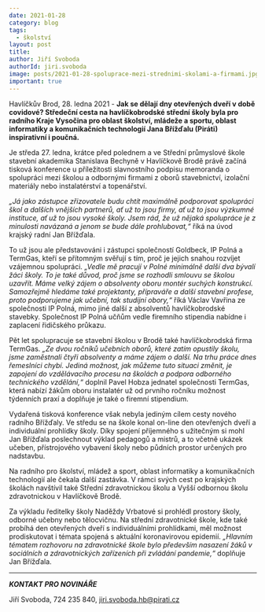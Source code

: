 ```yaml
---
date: 2021-01-28
category: blog
tags:
  - školství
layout: post
title: 
author: Jiří Svoboda
authorId: jiri.svoboda
image: posts/2021-01-28-spoluprace-mezi-strednimi-skolami-a-firmami.jpg
important: true
---
```


Havlíčkův Brod, 28. ledna 2021 - **Jak se dělají dny otevřených dveří v době covidové? Středeční cesta na havlíčkobrodské střední školy byla pro radního Kraje Vysočina pro oblast školství, mládeže a sportu, oblast informatiky a komunikačních technologií Jana Břížďalu (Piráti) inspirativní i poučná.**

Je středa 27. ledna, krátce před polednem a ve Střední průmyslové škole stavební akademika Stanislava Bechyně v Havlíčkově Brodě právě začíná tisková konference u příležitosti slavnostního podpisu memoranda o spolupráci mezi školou a odbornými firmami z oborů stavebnictví, izolační materiály nebo instalatérství a topenářství.

*„Já jako zástupce zřizovatele budu chtít maximálně podporovat spolupráci škol a dalších vnějších partnerů, ať už to jsou firmy, ať už to jsou výzkumné instituce, ať už to jsou vysoké školy. Jsem rád, že už nějaká spolupráce je z minulosti navázaná a jenom se bude dále prohlubovat,“* říká na úvod krajský radní Jan Břížďala.

To už jsou ale představováni i zástupci společností Goldbeck, IP Polná a TermGas, kteří se přítomným svěřují s tím, proč je jejich snahou rozvíjet vzájemnou spolupráci. *„Vedle mě pracují v Polné minimálně další dva bývalí žáci školy. To je také důvod, proč jsme se rozhodli smlouvu se školou uzavřít. Máme velký zájem o absolventy oboru montér suchých konstrukcí. Samozřejmě hledáme také projektanty, přípraváře a další stavební profese, proto podporujeme jak učební, tak studijní obory,“* říká Václav Vavřina ze společnosti IP Polná, mimo jiné další z absolventů havlíčkobrodské stavebky. Společnost IP Polná učňům vedle firemního stipendia nabídne i zaplacení řidičského průkazu.

Pět let spolupracuje se stavební školou v Brodě také havlíčkobrodská firma TermGas. *„Ze dvou ročníků učebních oborů, které zatím opustily školu, jsme zaměstnali čtyři absolventy a máme zájem o další. Na trhu práce dnes řemeslníci chybí. Jediná možnost, jak můžeme tuto situaci změnit, je zapojení do vzdělávacího procesu na školách a podpora odborného technického vzdělání,“* doplnil Pavel Hobza jednatel společnosti TermGas, která nabízí žákům oboru instalatér už od prvního ročníku možnost týdenních praxí a doplňuje je také o firemní stipendium.

Vydařená tisková konference však nebyla jediným cílem cesty nového radního Břížďaly. Ve středu se na škole konal on-line den otevřených dveří a individuální prohlídky školy. Díky spojení příjemného s užitečným si mohl Jan Břížďala poslechnout výklad pedagogů a mistrů, a to včetně ukázek učeben, přístrojového vybavení školy nebo půdních prostor určených pro nadstavbu.

Na radního pro školství, mládež a sport, oblast informatiky a komunikačních technologií ale čekala další zastávka. V rámci svých cest po krajských školách navštívil také Střední zdravotnickou školu a Vyšší odbornou školu zdravotnickou v Havlíčkově Brodě.

Za výkladu ředitelky školy Naděždy Vrbatové si prohlédl prostory školy, odborné učebny nebo tělocvičnu. Na střední zdravotnické škole, kde také probíhá den otevřených dveří s individuálními prohlídkami, měl možnost prodiskutovat i témata spojená s aktuální koronavirovou epidemií. *„Hlavním tématem rozhovoru na zdravotnické škole bylo především nasazení žáků v sociálních a zdravotnických zařízeních při zvládání pandemie,“* doplňuje Jan Břížďala.

---

***KONTAKT PRO NOVINÁŘE***

Jiří Svoboda, 724 235 840, <jiri.svoboda.hb@pirati.cz>
